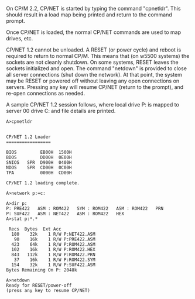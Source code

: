 On CP/M 2.2, CP/NET is started by typing the command "cpnetldr".
This should result in a load map being printed and return to the command prompt.

Once CP/NET is loaded, the normal CP/NET commands are used to map drives, etc.

CP/NET 1.2 cannot be unloaded.
A RESET (or power cycle) and reboot is required to return to normal CP/M.
This means that (on w5500 systems) the sockets are not cleanly shutdown.
On some systems, RESET leaves the sockets initialized and open.
The command "netdown" is provided to close all server connections
(shut down the network).
At that point, the system may be RESET or powered off without leaving
any open connections on servers. Pressing any key will resume CP/NET
(return to the prompt), and re-open connections as needed.

A sample CP/NET 1.2 session follows, where local drive P: is mapped to
server 00 drive C: and file details are printed.

```
A>cpnetldr


CP/NET 1.2 Loader
=================

BIOS         EB00H  1500H
BDOS         DD00H  0E00H
SNIOS   SPR  D900H  0400H
NDOS    SPR  CD00H  0C00H
TPA          0000H  CD00H

CP/NET 1.2 loading complete.

A>network p:=c:

A>dir p:
P: PRE422   ASM : ROM422   SYM : ROM422   ASM : ROM422   PRN
P: SUF422   ASM : NET422   ASM : ROM422   HEX
A>stat p:*.*

 Recs  Bytes  Ext Acc
  180    32k    1 R/W P:NET422.ASM
   90    16k    1 R/W P:PRE422.ASM
  423    64k    1 R/W P:ROM422.ASM
  102    16k    1 R/W P:ROM422.HEX
  843   112k    1 R/W P:ROM422.PRN
   37    16k    1 R/W P:ROM422.SYM
  154    32k    1 R/W P:SUF422.ASM
Bytes Remaining On P: 2048k

A>netdown
Ready for RESET/power-off
(press any key to resume CP/NET)
```
